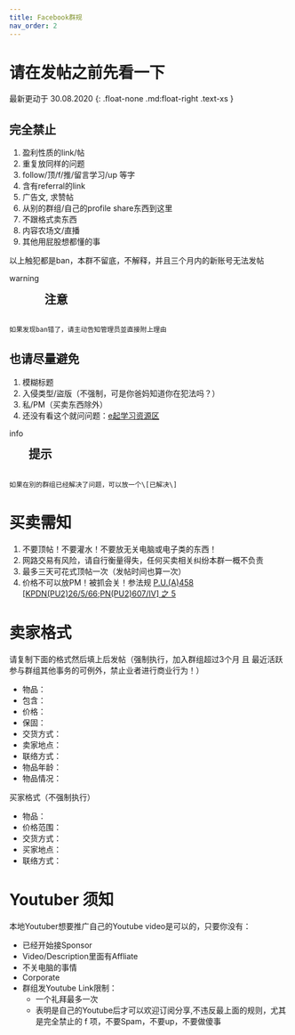 ```yaml
---
title: Facebook群规
nav_order: 2
---
```


# 请在发帖之前先看一下

最新更动于 30.08.2020
{: .float-none .md:float-right .text-xs }

## 完全禁止
 1. 盈利性质的link/帖
 2. 重复放同样的问题
 3. follow/顶/f/推/留言学习/up 等字
 4. 含有referral的link
 5. 广告文, 求赞帖
 6. 从别的群组/自己的profile share东西到这里
 7. 不跟格式卖东西
 8. 内容农场文/直播
 9. 其他用屁股想都懂的事

以上触犯都是ban，本群不留底，不解释，并且三个月内的新账号无法发帖

<div class="p-2 pl-6 my-4 border-l-8 bg-yellow-600 bg-opacity-20 border-yellow-500">
    <div style="display: flex; gap: 10px;">
        <span class="material-icons text-2xl">warning</span>
        <h2 class="m-0 mb-4">注意</h2>
    </div>

    如果发现ban错了，请主动告知管理员並直接附上理由
</div>

## 也请尽量避免
 1. 模糊标题
 2. 入侵类型/盜版（不强制，可是你爸妈知道你在犯法吗？）
 3. 私/PM（买卖东西除外）
 4. 还没有看这个就问问题：[e起学习资源区](http://www.bit.ly/newxinzai-index)

<div class="p-2 pl-6 my-4 border-l-8 bg-blue-600 bg-opacity-20 border-blue-500">
    <div style="display: flex; gap: 10px;">
        <span class="material-icons text-2xl">info</span>
        <h2 class="m-0 mb-4">提示</h2>
    </div>

    如果在別的群组已经解决了问题，可以放一个\[已解决\]
</div>

# 买卖需知
 1. 不要顶帖！不要灌水！不要放无关电脑或电子类的东西！
 2. 网路交易有风险，请自行衡量得失，任何买卖相关纠纷本群一概不负责
 3. 最多三天可花式顶帖一次（发帖时间也算一次）
 4. 价格不可以放PM！被抓会关！参法规 [P.U.(A)458 \[KPDN(PU2)26/5/66;PN(PU2)607/IV\] 之 5](https://www.aseanconsumer.org/file/post_image/Consumer%20Protection%20(Electronic%20Trade%20Transactions)%20Regulations%202012.pdf)

# 卖家格式

请复制下面的格式然后填上后发帖（强制执行，加入群组超过3个月 且 最近活跃参与群组其他事务的可例外，禁止业者进行商业行为！）

 - 物品：
 - 包含：
 - 价格：
 - 保固：
 - 交货方式：
 - 卖家地点：
 - 联络方式：
 - 物品年龄：
 - 物品情况：

买家格式（不强制执行）
 - 物品：
 - 价格范围：
 - 交货方式：
 - 买家地点：
 - 联络方式：

# Youtuber 须知

本地Youtuber想要推广自己的Youtube video是可以的，只要你没有：

 - 已经开始接Sponsor
 - Video/Description里面有Affliate
 - 不关电脑的事情
 - Corporate
 - 群组发Youtube Link限制：
     - 一个礼拜最多一次
     - 表明是自己的Youtube后才可以欢迎订阅分享,不违反最上面的规则，尤其是完全禁止的 f 项，不要Spam，不要up，不要做傻事
